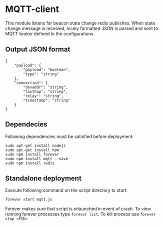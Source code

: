 # MQTT-client
This module listens for beacon state change redis publishes. When state change message is received,
nicely formatted JSON is parsed and sent to MQTT broker defined in the configurations.

## Output JSON format
```
{
    "payload": {
        "payload": "boolean",
        "type": "string"
    },
    "connection": {
        "devaddr": "string",
        "lasthop": "string",
        "relay": "string",
        "timestamp": "string"
    }
}
```

## Dependecies
Following dependencies must be satisfied before deployment:
```
sudo apt-get install nodejs
sudo apt-get install npm
sudo npm install forever
sudo npm install mqtt --save
sudo npm install redis
```

## Standalone deployment
Execute following command on the script directory to start:
```
forever start mqtt.js
```

Forever makes sure that script is relaunched in event of crash. To view running
forever processes type `forever list`. To kill process use `forever stop <PID>`